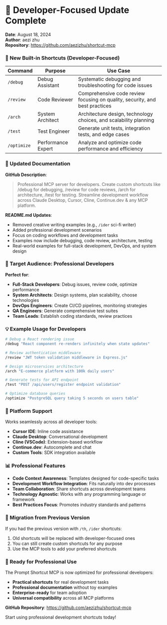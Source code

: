 # 🎯 Developer-Focused Update Complete

**Date**: August 18, 2024  
**Author**: aezi zhu  
**Repository**: https://github.com/aezizhu/shortcut-mcp


### 🔧 New Built-in Shortcuts (Developer-Focused)

| Command | Purpose | Use Case |
|---------|---------|----------|
| `/debug` | Debug Assistant | Systematic debugging and troubleshooting for code issues |
| `/review` | Code Reviewer | Comprehensive code review focusing on quality, security, and best practices |
| `/arch` | System Architect | Architecture design, technology choices, and scalability planning |
| `/test` | Test Engineer | Generate unit tests, integration tests, and edge cases |
| `/optimize` | Performance Expert | Analyze and optimize code performance and efficiency |

### 📖 Updated Documentation

**GitHub Description**:
> Professional MCP server for developers. Create custom shortcuts like /debug for debugging, /review for code reviews, /arch for architecture, /test for testing. Streamline development workflow across Claude Desktop, Cursor, Cline, Continue.dev & any MCP platform.

**README.md Updates**:
- Removed creative writing examples (e.g., `/ider` sci-fi writer)
- Added professional development scenarios
- Focus on coding workflows and development tasks
- Examples now include debugging, code review, architecture, testing
- Real-world examples for full-stack development, DevOps, and system design

### 🎯 Target Audience: Professional Developers

**Perfect for**:
- **Full-Stack Developers**: Debug issues, review code, optimize performance
- **System Architects**: Design systems, plan scalability, choose technologies
- **DevOps Engineers**: Create CI/CD pipelines, monitoring strategies
- **QA Engineers**: Generate comprehensive test suites
- **Team Leads**: Establish coding standards, review practices

### 💡 Example Usage for Developers

```bash
# Debug a React rendering issue
/debug "React component re-renders infinitely when state updates"

# Review authentication middleware
/review "JWT token validation middleware in Express.js"

# Design microservices architecture
/arch "E-commerce platform with 100k daily users"

# Generate tests for API endpoint
/test "POST /api/users/register endpoint validation"

# Optimize database queries
/optimize "PostgreSQL query taking 5 seconds on users table"
```

### 🚀 Platform Support

Works seamlessly across all developer tools:
- **Cursor IDE**: Inline code assistance
- **Claude Desktop**: Conversational development
- **Cline (VSCode)**: Extension-based workflow
- **Continue.dev**: Autocomplete and chat
- **Custom Tools**: SDK integration available

### 📊 Professional Features

- **Code Context Awareness**: Templates designed for code-specific tasks
- **Development Workflow Integration**: Fits naturally into dev processes
- **Team Collaboration**: Share shortcuts across development teams
- **Technology Agnostic**: Works with any programming language or framework
- **Best Practices Focus**: Promotes industry standards and patterns

### 🔄 Migration from Previous Version

If you had the previous version with `/th`, `/ider` shortcuts:
1. Old shortcuts will be replaced with developer-focused ones
2. You can still create custom shortcuts for any purpose
3. Use the MCP tools to add your preferred shortcuts

### 🎉 Ready for Professional Use

The Prompt Shortcut MCP is now optimized for professional developers:
- **Practical shortcuts** for real development tasks
- **Professional documentation** without toy examples
- **Enterprise-ready** for team adoption
- **Universal compatibility** across all MCP platforms

**GitHub Repository**: https://github.com/aezizhu/shortcut-mcp

Start using professional development shortcuts today!
